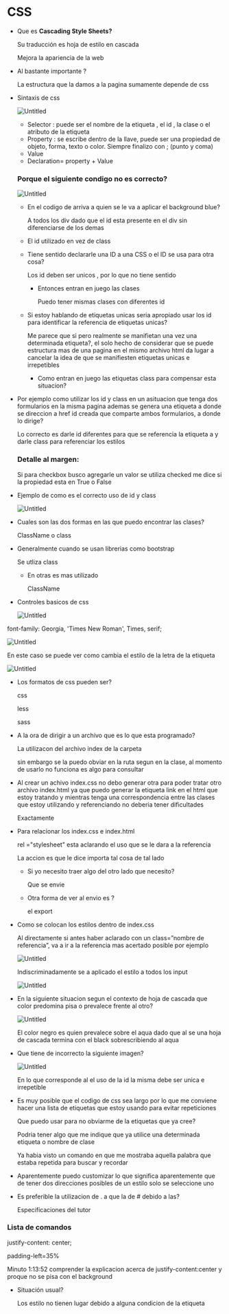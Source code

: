# CSS

- Que es **Cascading Style Sheets?**
    
    Su traducción es hoja de estilo en cascada
    
    Mejora la apariencia de la web
    
- Al bastante importante ?
    
    La estructura que la damos a la pagina sumamente depende de css
    
- Sintaxis de css
    
    ![Untitled](CSS%2086a19d25fdd64947ac802903e6f18f60/Untitled.png)
    
    - Selector : puede ser el nombre de la etiqueta , el id , la clase o el atributo de la etiqueta
    - Property : se escribe dentro de la llave, puede ser una propiedad de objeto, forma, texto o color. Siempre finalizo con ; (punto y coma)
    - Value
    - Declaration= property + Value
    
    ### Porque el siguiente condigo no es correcto?
    
    ![Untitled](CSS%2086a19d25fdd64947ac802903e6f18f60/Untitled%201.png)
    
    - En el codigo de arriva a quien se le va a aplicar el background blue?
        
        A todos los div dado que el id esta presente en el div sin diferenciarse de los demas 
        
    - El id utilizado en vez de class
    - Tiene sentido declararle una ID a una CSS o el ID se usa para otra cosa?
        
        Los id deben ser unicos , por lo que no tiene sentido 
        
        - Entonces entran en juego las clases
            
            Puedo tener mismas clases con diferentes id
            
    - Si estoy hablando de etiquetas unicas seria apropiado usar los id para identificar la referencia de etiquetas unicas?
        
        Me parece que si pero realmente se manifietan una vez una determinada etiqueta?, el solo hecho de considerar que se puede estructura mas de una pagina en el mismo archivo html da lugar a cancelar la idea de  que se manifiesten etiquetas unicas e irrepetibles 
        
        - Como entran en juego las etiquetas class para compensar esta situacion?
            
            
- Por ejemplo como utilizar los id y class en un asituacion que tenga dos formularios en la misma pagina ademas se genera una etiqueta a donde se direccion a href id creada que comparte ambos formularios, a donde lo dirige?
    
    Lo correcto es darle id diferentes para que se referencia la etiqueta a y darle class para referenciar los estilos
    
    ### Detalle al margen:
    
    Si para checkbox busco agregarle un valor se utiliza checked me dice si la propiedad esta en True o False
    
- Ejemplo de como es el correcto uso de id y class
    
    ![Untitled](CSS%2086a19d25fdd64947ac802903e6f18f60/Untitled%202.png)
    
- Cuales son las dos formas en las que puedo encontrar las clases?
    
    ClassName o class
    
- Generalmente cuando se usan librerias como bootstrap
    
    Se utliza class
    
    - En otras es mas utilizado
        
        ClassName
        
- Controles basicos de css
    
    ![Untitled](CSS%2086a19d25fdd64947ac802903e6f18f60/Untitled%203.png)
    

font-family: Georgia, 'Times New Roman', Times, serif;

![Untitled](CSS%2086a19d25fdd64947ac802903e6f18f60/Untitled%204.png)

En este caso se puede ver como cambia el estilo de la letra de la etiqueta

![Untitled](CSS%2086a19d25fdd64947ac802903e6f18f60/Untitled%205.png)

- Los formatos de css pueden ser?
    
    css 
    
    less
    
    sass
    
- A la ora de dirigir a un archivo que es lo que esta programado?
    
    La utilizacon del archivo index de la carpeta 
    
    sin embargo se la puedo obviar en la ruta segun en la clase, al momento de usarlo no funciona es algo para consultar
    
- Al crear un achivo index.css no debo generar otra para poder tratar otro archivo index.html ya que puedo generar la etiqueta link en el html que estoy tratando y mientras tenga una correspondencia entre las clases que estoy utilizando y referenciando no deberia tener dificultades
    
    Exactamente
    
- Para relacionar los index.css e index.html
    
    <link rel="stylesheet" href="./css/index.css">
    
    rel ="stylesheet" esta aclarando el uso que se le dara a la referencia 
    
    La accion es que le dice importa tal cosa de tal lado 
    
    - Si yo necesito traer algo del otro lado que necesito?
        
        Que se envie
        
    - Otra forma de ver al envio es ?
        
        el export
        
- Como se colocan los estilos dentro de index.css
    
    Al directamente si antes haber aclarado con un class=”nombre de referencia”, va a ir a la referencia mas acertado posible por ejemplo
    
    ![Untitled](CSS%2086a19d25fdd64947ac802903e6f18f60/Untitled%206.png)
    
    Indiscriminadamente se a aplicado el estilo a todos los input
    
    ![Untitled](CSS%2086a19d25fdd64947ac802903e6f18f60/Untitled%207.png)
    
- En la siguiente situacion segun el contexto de hoja de cascada que color predomina pisa o prevalece frente al otro?
    
    ![Untitled](CSS%2086a19d25fdd64947ac802903e6f18f60/Untitled%208.png)
    
    El color negro es quien prevalece sobre el aqua dado que al se una hoja de cascada termina con el black sobrescribiendo al aqua
    
- Que tiene de incorrecto la siguiente imagen?
    
    ![Untitled](CSS%2086a19d25fdd64947ac802903e6f18f60/Untitled%209.png)
    
    En lo que corresponde al el uso de la id la misma debe ser unica e irrepetible
    
- Es muy posible que el codigo de css sea largo por lo que me conviene hacer una lista de etiquetas que estoy usando para evitar repeticiones
    
    Que puedo usar para no obviarme de la etiquetas que ya cree?
    
    Podria tener algo que me indique que ya utilice una determinada etiqueta o nombre de clase 
    
    Ya habia visto un comando en que me mostraba aquella palabra que estaba repetida para buscar y recordar
    
- Aparentemente puedo customizar lo que significa aparentemente que de tener dos direcciones posibles de un estilo solo se seleccione uno
    
    
- Es preferible la utilizacion de . a que la de # debido a las?
    
    Especificaciones del tutor
    

### Lista de comandos

justify-content: center;

padding-left=35%

Minuto 1:13:52 comprender la explicacion acerca de justify-content:center y proque no se pisa con el background

- Situación usual?
    
    Los estilo no tienen lugar debido a alguna condicion de la etiqueta